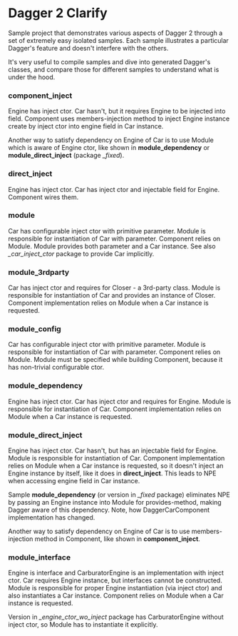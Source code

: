 # Dagger 2 Clarify

Sample project that demonstrates various aspects of Dagger 2 through a set of extremely easy isolated samples. Each sample illustrates a particular Dagger's feature and doesn't interfere with the others.

It's very useful to compile samples and dive into generated Dagger's classes, and compare those for different samples to understand what is under the hood.

### component_inject

Engine has inject ctor. Car hasn't, but it requires Engine to be injected into field. Component uses members-injection method to inject Engine instance create by inject ctor into engine field in Car instance.

Another way to satisfy dependency on Engine of Car is to use Module which is aware of Engine ctor, like shown in **module_dependency** or **module_direct_inject** (package *_fixed*).

### direct_inject

Engine has inject ctor. Car has inject ctor and injectable field for Engine. Component wires them.

### module

Car has configurable inject ctor with primitive parameter. Module is responsible for instantiation of Car with parameter. Component relies on Module. Module provides both parameter and a Car instance. See also *_car_inject_ctor* package to provide Car implicitly.

### module_3rdparty

Car has inject ctor and requires for Closer - a 3rd-party class. Module is responsible for instantiation of Car and provides an instance of Closer. Component implementation relies on Module when a Car instance is requested.

### module_config

Car has configurable inject ctor with primitive parameter. Module is responsible for instantiation of Car with parameter. Component relies on Module. Module must be specified while building Component, because it has non-trivial configurable ctor.

### module_dependency

Engine has inject ctor. Car has inject ctor and requires for Engine. Module is responsible for instantiation of Car. Component implementation relies on Module when a Car instance is requested.

### module_direct_inject

Engine has inject ctor. Car hasn't, but has an injectable field for Engine. Module is responsible for instantiation of Car. Component implementation relies on Module when a Car instance is requested, so it doesn't inject an Engine instance by itself, like it does in **direct_inject**. This leads to NPE when accessing engine field in Car instance.

Sample **module_dependency** (or version in *_fixed* package) eliminates NPE by passing an Engine instance into Module for provides-method, making Dagger aware of this dependency. Note, how DaggerCarComponent implementation has changed.

Another way to satisfy dependency on Engine of Car is to use members-injection method in Component, like shown in **component_inject**.

### module_interface

Engine is interface and CarburatorEngine is an implementation with inject ctor. Car requires Engine instance, but interfaces cannot be constructed. Module is responsible for proper Engine instantiation (via inject ctor) and also instantiates a Car instance. Component relies on Module when a Car instance is requested.

Version in *_engine_ctor_wo_inject* package has CarburatorEngine without inject ctor, so Module has to instantiate it explicitly.
